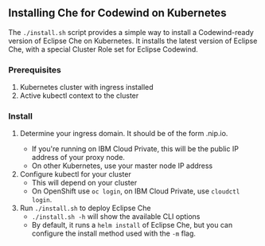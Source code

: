 ## Installing Che for Codewind on Kubernetes

The `./install.sh` script provides a simple way to install a Codewind-ready version of Eclipse Che on Kubernetes. It installs the latest version of Eclipse Che, with a special Cluster Role set for Eclipse Codewind. 

### Prerequisites

1. Kubernetes cluster with ingress installed
2. Active kubectl context to the cluster

### Install

1. Determine your ingress domain. It should be of the form <IP>.nip.io.
    - If you're running on IBM Cloud Private, this will be the public IP address of your proxy node.
    - On other Kubernetes, use your master node IP address
2. Configure kubectl for your cluster
    - This will depend on your cluster
    - On OpenShift use `oc login`, on IBM Cloud Private, use `cloudctl login`.
3. Run `./install.sh` to deploy Eclipse Che
    - `./install.sh -h` will show the available CLI options
    - By default, it runs a `helm install` of Eclipse Che, but you can configure the install method used with the `-m` flag.